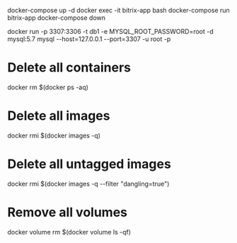 docker-compose up -d
docker exec -it bitrix-app bash
docker-compose run bitrix-app
docker-compose down

docker run -p 3307:3306 -t db1 -e MYSQL_ROOT_PASSWORD=root -d mysql:5.7
mysql --host=127.0.0.1 --port=3307 -u root -p

# Delete all containers
docker rm $(docker ps -aq)
# Delete all images
docker rmi $(docker images -q)
# Delete all untagged images
docker rmi $(docker images -q --filter "dangling=true")
# Remove all volumes
docker volume rm $(docker volume ls -qf)

